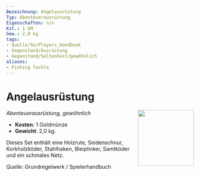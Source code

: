 ```yaml
---
Bezeichnung: Angelausrüstung
Typ: Abenteuerausrüstung
Eigenschaften: n/v
Kst.: 1 GM
Gew.: 2,0 kg
tags:
- Quelle/5e/Players_Handbook
- Gegenstand/Ausrüstung
- Gegenstand/Seltenheit/gewöhnlich
aliases: 
- Fishing Tackle
---
```

# Angelausrüstung
*Abenteuerausrüstung, gewöhnlich* 
<img src="Symbolik/Gegenstände.webp" align="right" width="150">

- **Kosten**: 1 Goldmünze
- **Gewicht**: 2,0 kg.

Dieses Set enthält eine Holzrute, Seidenschnur, Korkholzköder, Stahlhaken, Bleiplinker, Samtköder und ein schmales Netz.

*Quelle:* Grundregelwerk / Spielerhandbuch